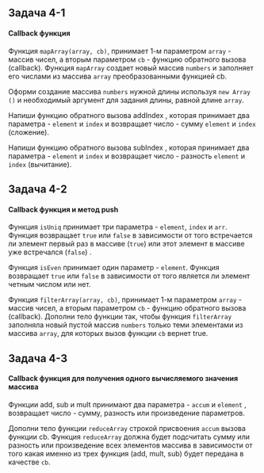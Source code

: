 ## Задача 4-1

#### Callback функция

Функция `mapArray(array, cb)`, принимает 1-м параметром `array` - массив чисел,
а вторым параметром `cb` - функцию обратного вызова (callback). Функция
`mapArray` создает новый массив `numbers` и заполняет его числами из массива
`array` преобразованными функцией cb.

Оформи создание массива `numbers` нужной длины используя `new Array ()` и
необходимый аргумент для задания длины, равной длине `array`.

Напиши функцию обратного вызова addIndex , которая принимает два параметра -
`element` и `index` и возвращает число - сумму `element` и `index` (сложение).

Напиши функцию обратного вызова subIndex , которая принимает два параметра -
`element` и `index` и возвращает число - разность `element` и `index`
(вычитание).

## Задача 4-2

#### Callback функция и метод push

Функция `isUniq` принимает три параметра - `element`, `index` и `arr`. Функция
возвращает `true` или `false` в зависимости от того встречается ли элемент
первый раз в массиве (`true`) или этот элемент в массиве уже встречался
(`false`) .

Функция `isEven` принимает один параметр - `element`. Функция возвращает `true`
или `false` в зависимости от того является ли элемент четным числом или нет.

Функция `filterArray(array, cb)`, принимает 1-м параметром `array` - массив
чисел, а вторым параметром `cb` - функцию обратного вызова (callback). Дополни
тело функции так, чтобы функция `filterArray` заполняла новый пустой массив
`numbers` только теми элементами из массива `array`, для которых вызов функции
`cb` вернет true.

## Задача 4-3

#### Callback функция для получения одного вычисляемого значения массива

Функции add, sub и mult принимают два параметра - `accum` и `element` ,
возвращает число - сумму, разность или произведение параметров.

Дополни тело функции `reduceArray` строкой присвоения `accum` вызова функции cb.
Функция `reduceArray` должна будет подсчитать сумму или разность или
произведение всех элементов массива в зависимости от того какая именно из трех
функция (add, mult, sub) будет передана в качестве `cb`.
